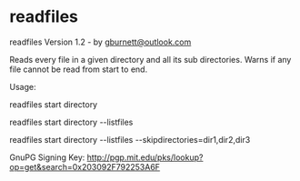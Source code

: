 # readfiles
readfiles Version 1.2 - by gburnett@outlook.com

Reads every file in a given directory and all its sub directories.
Warns if any file cannot be read from start to end.

Usage:

readfiles start directory

readfiles start directory --listfiles

readfiles start directory --listfiles --skipdirectories=dir1,dir2,dir3


GnuPG Signing Key:
http://pgp.mit.edu/pks/lookup?op=get&search=0x203092F792253A6F
